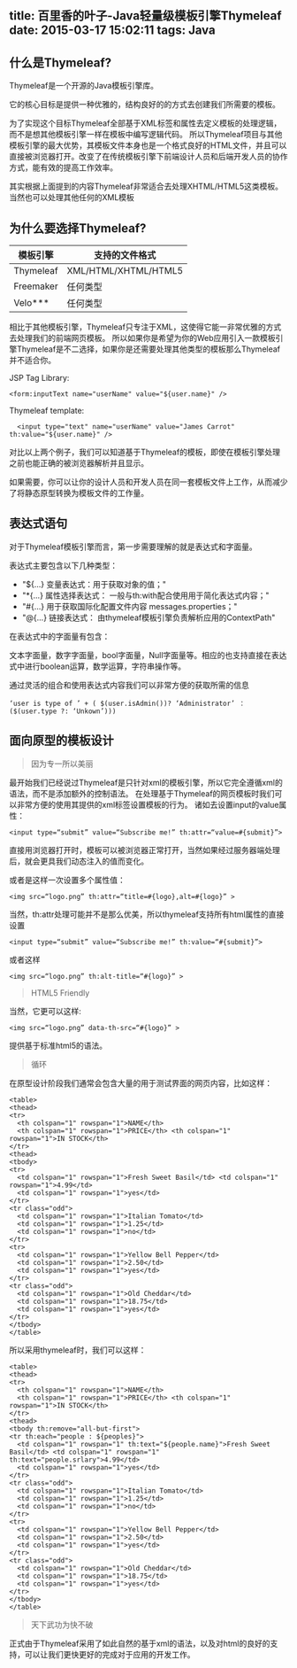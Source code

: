 title: 百里香的叶子-Java轻量级模板引擎Thymeleaf
date: 2015-03-17 15:02:11
tags: Java
---

## 什么是Thymeleaf?

Thymeleaf是一个开源的Java模板引擎库。

它的核心目标是提供一种优雅的，结构良好的的方式去创建我们所需要的模板。

为了实现这个目标Thymeleaf全部基于XML标签和属性去定义模板的处理逻辑，而不是想其他模板引擎一样在模板中编写逻辑代码。
所以Thymeleaf项目与其他模板引擎的最大优势，其模板文件本身也是一个格式良好的HTML文件，并且可以直接被浏览器打开。改变了在传统模板引擎下前端设计人员和后端开发人员的协作方式，能有效的提高工作效率。

<!--图片1， 传统模板引擎工作方式 VS Thymeleaf模板引擎工作方式-->

其实根据上面提到的内容Thymeleaf非常适合去处理XHTML/HTML5这类模板。当然也可以处理其他任何的XML模板

## 为什么要选择Thymeleaf?

| 模板引擎    | 支持的文件格式          |
| -------   | ----------------------|
| Thymeleaf |  XML/HTML/XHTML/HTML5 |
| Freemaker |  任何类型               |
| Velo***   |  任何类型               |

相比于其他模板引擎，Thymeleaf只专注于XML，这使得它能一非常优雅的方式去处理我们的前端网页模板。 所以如果你是希望为你的Web应用引入一款模板引擎Thymeleaf是不二选择，如果你是还需要处理其他类型的模板那么Thymeleaf并不适合你。

JSP Tag Library:

```
<form:inputText name="userName" value="${user.name}" />
```

Thymeleaf template:

```
￼￼<input type="text" name="userName" value="James Carrot" th:value="${user.name}" />
```

对比以上两个例子，我们可以知道基于Thymeleaf的模板，即使在模板引擎处理之前也能正确的被浏览器解析并且显示。

如果需要，你可以让你的设计人员和开发人员在同一套模板文件上工作，从而减少了将静态原型转换为模板文件的工作量。

## 表达式语句

对于Thymeleaf模板引擎而言，第一步需要理解的就是表达式和字面量。

表达式主要包含以下几种类型：

* "${...} 变量表达式：用于获取对象的值；"
* "*{...} 属性选择表达式： 一般与th:with配合使用用于简化表达式内容；"
* "#{...} 用于获取国际化配置文件内容 messages.properties；"
* "@{...} 链接表达式： 由thymeleaf模板引擎负责解析应用的ContextPath"

在表达式中的字面量有包含：

文本字面量，数字字面量，bool字面量，Null字面量等。相应的也支持直接在表达式中进行boolean运算，数学运算，字符串操作等。

通过灵活的组合和使用表达式内容我们可以非常方便的获取所需的信息

```
‘user is type of ’ + ( $(user.isAdmin())? ‘Administrator’ ：($(user.type ?: ‘Unkown’)))
```

## 面向原型的模板设计

> 因为专一所以美丽

最开始我们已经说过Thymeleaf是只针对xml的模板引擎，所以它完全遵循xml的语法，而不是添加额外的控制语法。
在处理基于Thymeleaf的网页模板时我们可以非常方便的使用其提供的xml标签设置模板的行为。
诸如去设置input的value属性：


```
<input type=“submit” value=“Subscribe me!” th:attr=“value=#{submit}”>
```

直接用浏览器打开时，模板可以被浏览器正常打开，当然如果经过服务器端处理后，就会更具我们动态注入的值而变化。

或者是这样一次设置多个属性值：

```
<img src=“logo.png” th:attr=“title=#{logo},alt=#{logo}” >
```

当然，th:attr处理可能并不是那么优美，所以thymeleaf支持所有html属性的直接设置

```
<input type=“submit” value=“Subscribe me!” th:value=“#{submit}”>
```

或者这样

```
<img src=“logo.png” th:alt-title=“#{logo}” >
```

> HTML5 Friendly

当然，它更可以这样:

```
<img src=“logo.png” data-th-src=“#{logo}” >
```

提供基于标准html5的语法。

> 循环

在原型设计阶段我们通常会包含大量的用于测试界面的网页内容，比如这样：

```
<table>
<thead>
<tr>
  <th colspan="1" rowspan="1">NAME</th>
  <th colspan="1" rowspan="1">PRICE</th> <th colspan="1" rowspan="1">IN STOCK</th>
</tr>
<thead>
<tbody>
<tr>
  <td colspan="1" rowspan="1">Fresh Sweet Basil</td> <td colspan="1" rowspan="1">4.99</td>
  <td colspan="1" rowspan="1">yes</td>
</tr>
<tr class="odd">
  <td colspan="1" rowspan="1">Italian Tomato</td>
  <td colspan="1" rowspan="1">1.25</td>
  <td colspan="1" rowspan="1">no</td>
</tr>
<tr>
  <td colspan="1" rowspan="1">Yellow Bell Pepper</td>
  <td colspan="1" rowspan="1">2.50</td>
  <td colspan="1" rowspan="1">yes</td>
</tr>
<tr class="odd">
  <td colspan="1" rowspan="1">Old Cheddar</td>
  <td colspan="1" rowspan="1">18.75</td>
  <td colspan="1" rowspan="1">yes</td>
</tr>
</tbody>
</table>
```


所以采用thymeleaf时，我们可以这样：


```
<table>
<thead>
<tr>
  <th colspan="1" rowspan="1">NAME</th>
  <th colspan="1" rowspan="1">PRICE</th> <th colspan="1" rowspan="1">IN STOCK</th>
</tr>
<thead>
<tbody th:remove="all-but-first">
<tr th:each="people : ${peoples}">
  <td colspan="1" rowspan="1" th:text="${people.name}">Fresh Sweet Basil</td> <td colspan="1" rowspan="1" th:text="people.srlary">4.99</td>
  <td colspan="1" rowspan="1">yes</td>
</tr>
<tr class="odd">
  <td colspan="1" rowspan="1">Italian Tomato</td>
  <td colspan="1" rowspan="1">1.25</td>
  <td colspan="1" rowspan="1">no</td>
</tr>
<tr>
  <td colspan="1" rowspan="1">Yellow Bell Pepper</td>
  <td colspan="1" rowspan="1">2.50</td>
  <td colspan="1" rowspan="1">yes</td>
</tr>
<tr class="odd">
  <td colspan="1" rowspan="1">Old Cheddar</td>
  <td colspan="1" rowspan="1">18.75</td>
  <td colspan="1" rowspan="1">yes</td>
</tr>
</tbody>
</table>
```

> 天下武功为快不破

正式由于Thymeleaf采用了如此自然的基于xml的语法，以及对html的良好的支持，可以让我们更快更好的完成对于应用的开发工作。
